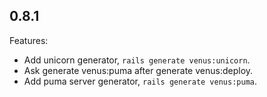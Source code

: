 ## 0.8.1

Features:
  
  - Add unicorn generator, `rails generate venus:unicorn`.
  - Ask generate venus:puma after generate venus:deploy.
  - Add puma server generator, `rails generate venus:puma`.
